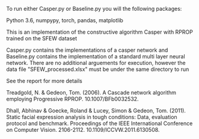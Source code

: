 To run either Casper.py or Baseline.py you will the following packages:

Python 3.6, numpypy, torch, pandas, matplotlib

This is an implementation of the constructive algorithm Casper with RPROP trained on the SFEW dataset

Casper.py contains the implementations of a casper network and Baseline.py contains the implementation of a standard multi layer neural network. There are no additional arguements for execution, however the data file "SFEW_processed.xlsx" must be under the same directory to run

See the report for more details




Treadgold, N. & Gedeon, Tom. (2006). A Cascade network algorithm employing Progressive RPROP. 10.1007/BFb0032532. 

Dhall, Abhinav & Goecke, Roland & Lucey, Simon & Gedeon, Tom. (2011). Static facial expression analysis in tough conditions: Data, evaluation protocol and benchmark. Proceedings of the IEEE International Conference on Computer Vision. 2106-2112. 10.1109/ICCVW.2011.6130508. 

